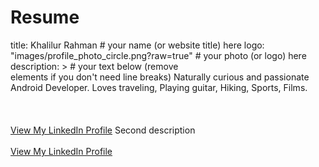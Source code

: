 # Resume

title: Khalilur Rahman # your name (or website title) here
logo: "images/profile_photo_circle.png?raw=true" # your photo (or logo) here
description: > # your text below (remove <br> elements if you don't need line breaks)
  Naturally curious and passionate Android Developer. Loves traveling, Playing guitar, Hiking, Sports, Films.
  <br><br>
  <br><br>
  <a href="https://www.linkedin.com/in/example/">View My LinkedIn Profile</a> 
   Second description 
  <br><br>
  <a href="https://www.linkedin.com/in/example/">View My LinkedIn Profile</a> 
  
